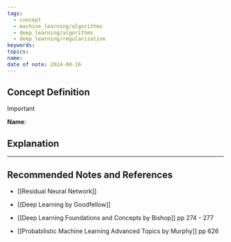 ```yaml
---
tags:
  - concept
  - machine_learning/algorithms
  - deep_learning/algorithms
  - deep_learning/regularization
keywords: 
topics: 
name: 
date of note: 2024-08-16
---
```


## Concept Definition

>[!important]
>**Name**: 



## Explanation





-----------
##  Recommended Notes and References


- [[Residual Neural Network]]


- [[Deep Learning by Goodfellow]]
- [[Deep Learning Foundations and Concepts by Bishop]] pp 274 - 277
- [[Probabilistic Machine Learning Advanced Topics by Murphy]] pp 626